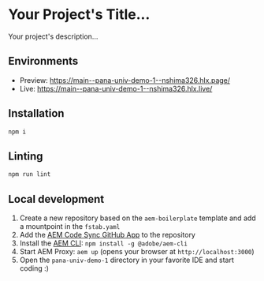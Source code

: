 # Your Project's Title...
Your project's description...

## Environments
- Preview: https://main--pana-univ-demo-1--nshima326.hlx.page/
- Live: https://main--pana-univ-demo-1--nshima326.hlx.live/

## Installation

```sh
npm i
```

## Linting

```sh
npm run lint
```

## Local development

1. Create a new repository based on the `aem-boilerplate` template and add a mountpoint in the `fstab.yaml`
1. Add the [AEM Code Sync GitHub App](https://github.com/apps/aem-code-sync) to the repository
1. Install the [AEM CLI](https://github.com/adobe/helix-cli): `npm install -g @adobe/aem-cli`
1. Start AEM Proxy: `aem up` (opens your browser at `http://localhost:3000`)
1. Open the `pana-univ-demo-1` directory in your favorite IDE and start coding :)
